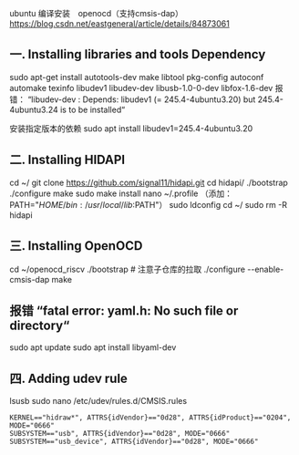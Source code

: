 
ubuntu 编译安装　openocd（支持cmsis-dap）
https://blog.csdn.net/eastgeneral/article/details/84873061

## 一.	Installing libraries and tools Dependency
sudo apt-get install autotools-dev make libtool pkg-config autoconf automake texinfo libudev1 libudev-dev libusb-1.0-0-dev libfox-1.6-dev
报错：
“libudev-dev : Depends: libudev1 (= 245.4-4ubuntu3.20) but 245.4-4ubuntu3.24 is to be installed“

安装指定版本的依赖
sudo apt install libudev1=245.4-4ubuntu3.20

## 二.	Installing HIDAPI
cd ~/
git clone https://github.com/signal11/hidapi.git
cd hidapi/
./bootstrap
./configure
make
sudo make install
nano ~/.profile （添加：PATH="$HOME/bin:/usr/local/lib:$PATH"）
sudo ldconfig
cd ~/
sudo rm -R hidapi

## 三.	Installing OpenOCD
cd ~/openocd_riscv
./bootstrap  # 注意子仓库的拉取
./configure --enable-cmsis-dap
make

## 报错 “fatal error: yaml.h: No such file or directory“
sudo apt update
sudo apt install libyaml-dev

## 四.	Adding udev rule
lsusb
sudo nano /etc/udev/rules.d/CMSIS.rules
```
KERNEL=="hidraw*", ATTRS{idVendor}=="0d28", ATTRS{idProduct}=="0204", MODE="0666"
SUBSYSTEM=="usb", ATTRS{idVendor}=="0d28", MODE="0666"
SUBSYSTEM=="usb_device", ATTRS{idVendor}=="0d28", MODE="0666"
```
